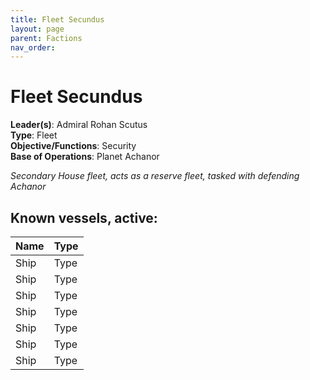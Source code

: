 ```yaml
---
title: Fleet Secundus
layout: page
parent: Factions
nav_order: 
---
```

# Fleet Secundus

**Leader(s)**: Admiral Rohan Scutus  
**Type**: Fleet  
**Objective/Functions**: Security  
**Base of Operations**: Planet Achanor  

*Secondary House fleet, acts as a reserve fleet, tasked with defending Achanor*

## Known vessels, active:
| Name | Type |  
| -------- | ----- |  
| Ship | Type |  
| Ship | Type |  
| Ship | Type |  
| Ship | Type |  
| Ship | Type |  
| Ship | Type |  
| Ship | Type |  

